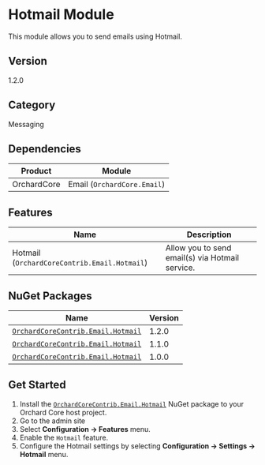 # Hotmail Module

This module allows you to send emails using Hotmail.

## Version

1.2.0

## Category

Messaging

## Dependencies

| Product | Module |
| --- | --- |
| OrchardCore | Email (`OrchardCore.Email`) |

## Features

| Name | Description |
| --- | --- |
| Hotmail (`OrchardCoreContrib.Email.Hotmail`) | Allow you to send email(s) via Hotmail service. |

## NuGet Packages

| Name | Version |
| --- | --- |
| [`OrchardCoreContrib.Email.Hotmail`](https://www.nuget.org/packages/OrchardCoreContrib.Email.Hotmail/1.2.0) | 1.2.0 |
| [`OrchardCoreContrib.Email.Hotmail`](https://www.nuget.org/packages/OrchardCoreContrib.Email.Hotmail/1.1.0) | 1.1.0 |
| [`OrchardCoreContrib.Email.Hotmail`](https://www.nuget.org/packages/OrchardCoreContrib.Email.Hotmail/1.0.0) | 1.0.0 |

## Get Started

1. Install the [`OrchardCoreContrib.Email.Hotmail`](https://www.nuget.org/packages/OrchardCoreContrib.Email.Hotmail/) NuGet package to your Orchard Core host project.
2. Go to the admin site
3. Select **Configuration -> Features** menu.
4. Enable the `Hotmail` feature.
5. Configure the Hotmail settings by selecting **Configuration -> Settings -> Hotmail** menu.
